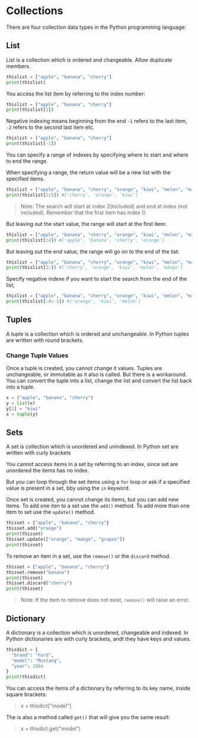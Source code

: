 # Collections
There are four collection data types in the Python programming language:

## List
List is a collection which is ordered and changeable. Allow duplicate members.

```python
thislist = ["apple", "banana", "cherry"]
print(thislist)
```

You access the list item by referring to the index number:
```python
thislist = ["apple", "banana", "cherry"]
print(thislist[1])
```

Negative indexing means beginning from the end `-1` refers to the last item, `-2` refers to the second last item etc.
```python
thislist = ["apple", "banana", "cherry"]
print(thislist[-1])
``` 
You can specify a range of indexes by specifying where to start and where to end the range.

When specifying a range, the return value will be a new list with the specified items.

```python
thislist = ["apple", "banana", "cherry", "orange", "kiwi", "melon", "mango"]
print(thislist[2:5]) #['cherry', 'orange', 'kiwi']
```
> Note: The search will start at index 2(included) and end at index (not included).
> Remember that the first item has index 0.

But leaving out the start value, the range will start at the first item:
```python
thislist = ["apple", "banana", "cherry", "orange", "kiwi", "melon", "mango"]
print(thislist[:4]) #['apple', 'banana', 'cherry', 'orange']
```

But leaving out the end value, the range will go on to the end of the list: 
```python
thislist = ["apple", "banana", "cherry", "orange", "kiwi", "melon", "mango"]
print(thislist[2:]) #['cherry', 'orange', 'kiwi', 'melon', 'mango']
```

Specify negative indexe if you want to start the search from the end of the list;
```python
thislist = ["apple", "banana", "cherry", "orange", "kiwi", "melon", "mango"]
print(thislist[-4:-1]) #['orange', 'kiwi', 'melon']
```

## Tuples
A tuple is a collection which is ordered and unchangeable. In Python tuples are written with round brackets.

### Change Tuple Values
Once a tuple is created, you cannot change it values. Tuples are unchangeable, or immutable as it also is called. But there is a workaround. You can convert the tuple into a list, change the list and convert the list back into a tuple.

```python
x = ("apple", "banana", "cherry")
y = list(x)
y[1] = "kiwi"
x = tuple(y)
```

## Sets
A set is collection which is unordered and unindexed. In Python set are written with curly brackets

You cannot access items in a set by referring to an index, since set are unordered the items has no index.

But you can loop through the set items using a `for` loop or ask if a specified value is present in a set, bby using the `in` keyword.

Once set is created, you cannot change its items, but you can add new items. To add one iten to a set use the `add()` method. To add more than one item to set use the `update()` method.

```python
thisset = {"apple", "banana", "cherry"}
thisset.add("orange")
print(thisset)
thisset.update(["orange", "mango", "grapes"])
print(thisset)
```
To remove an item in a set, use the `remove()` or the `discard` method.
```python
thisset = {"apple", "banana", "cherry"}
thisset.remove("banana")
print(thisset)
thisset.discard("cherry")
print(thisset)
```
> Note: If the item to remove does not exist, `remove()` will raise an error.

## Dictionary
A dictionary is a collection which is unordered, changeable and indexed. In Python dictionaries are with curly brackets, andt they have keys and values.

```python
thisdict = {
  "brand": "Ford",
  "model": "Mustang",
  "year": 1964
}
print(thisdict)
```
You can access the items of a dictionary by referring to its key name, inside square brackets:
> x = thisdict["model"]

The is also a method called `get()` that will give you the same result:
> x = thisdict.get("model")

